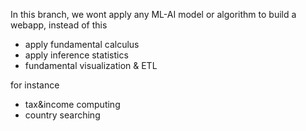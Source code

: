 In this branch, we wont apply any ML-AI model or algorithm to build a webapp, instead of this
- apply fundamental calculus
- apply inference statistics
- fundamental visualization & ETL

for instance
- tax&income computing
- country searching
